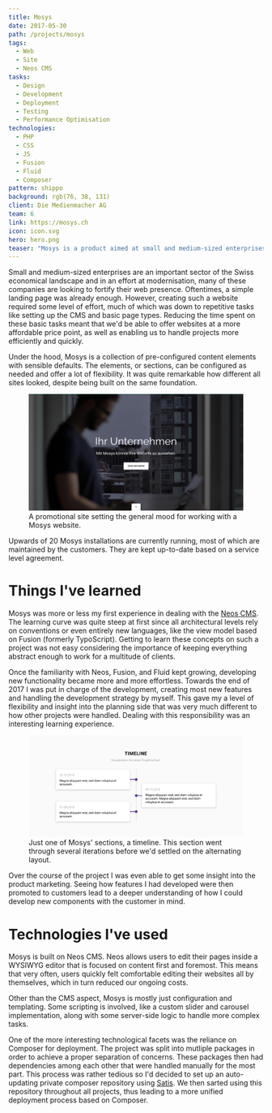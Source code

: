```yaml
---
title: Mosys
date: 2017-05-30
path: /projects/mosys
tags:
  - Web
  - Site
  - Neos CMS
tasks:
  - Design
  - Development
  - Deployment
  - Testing
  - Performance Optimisation
technologies:
  - PHP
  - CSS
  - JS
  - Fusion
  - Fluid
  - Composer
pattern: shippo
background: rgb(76, 38, 131)
client: Die Medienmacher AG
team: 6
link: https://mosys.ch
icon: icon.svg
hero: hero.png
teaser: "Mosys is a product aimed at small and medium-sized enterprises in Switzerland. With Mosys, these companies can acquire an affordable yet professional website within a short timespan."
---
```


Small and medium-sized enterprises are an important sector of the Swiss economical landscape and in an effort at modernisation, many of these companies are looking to fortify their web presence. Oftentimes, a simple landing page was already enough. However, creating such a website required some level of effort, much of which was down to repetitive tasks like setting up the CMS and basic page types. Reducing the time spent on these basic tasks meant that we'd be able to offer websites at a more affordable price point, as well as enabling us to handle projects more efficiently and quickly.

Under the hood, Mosys is a collection of pre-configured content elements with sensible defaults. The elements, or sections, can be configured as needed and offer a lot of flexibility. It was quite remarkable how different all sites looked, despite being built on the same foundation.

<figure>
  <img src="preview.png">
  <figcaption data-marginalia="right">A promotional site setting the general mood for working with a Mosys website.</figcaption>
</figure>

Upwards of 20 Mosys installations are currently running, most of which are maintained by the customers. They are kept up-to-date based on a service level agreement.

# Things I've learned

Mosys was more or less my first experience in dealing with the [Neos CMS](https://neos.io). The learning curve was quite steep at first since all architectural levels rely on conventions or even entirely new languages, like the view model based on Fusion (formerly TypoScript). Getting to learn these concepts on such a project was not easy considering the importance of keeping everything abstract enough to work for a multitude of clients.

Once the familiarity with Neos, Fusion, and Fluid kept growing, developing new functionality became more and more effortless. Towards the end of 2017 I was put in charge of the development, creating most new features and handling the development strategy by myself. This gave my a level of flexibility and insight into the planning side that was very much different to how other projects were handled. Dealing with this responsibility was an interesting learning experience.

<figure>
  <img src="section.png">
  <figcaption data-marginalia="right">Just one of Mosys' sections, a timeline. This section went through several iterations before we'd settled on the alternating layout.</figcaption>
</figure>

Over the course of the project I was even able to get some insight into the product marketing. Seeing how features I had developed were then promoted to customers lead to a deeper understanding of how I could develop new components with the customer in mind.

# Technologies I've used

Mosys is built on Neos CMS. Neos allows users to edit their pages inside a WYSIWYG editor that is focused on content first and foremost. This means that very often, users quickly felt comfortable editing their websites all by themselves, which in turn reduced our ongoing costs.

Other than the CMS aspect, Mosys is mostly just configuration and templating. Some scripting is involved, like a custom slider and carousel implementation, along with some server-side logic to handle more complex tasks.

One of the more interesting technological facets was the reliance on Composer for deployment. The project was split into mutliple packages in order to achieve a proper separation of concerns. These packages then had dependencies among each other that were handled manually for the most part. This process was rather tedious so I'd decided to set up an auto-updating private composer repository using [Satis](https://getcomposer.org/doc/articles/handling-private-packages-with-satis.md#satis). We then sarted using this repository throughout all projects, thus leading to a more unified deployment process based on Composer.

